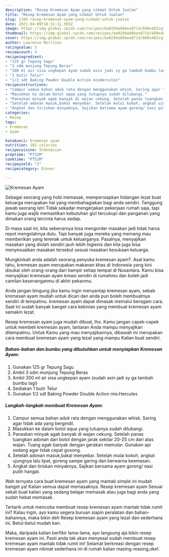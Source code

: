 ```yaml
---
description: "Resep Kremesan Ayam yang nikmat Untuk Jualan"
title: "Resep Kremesan Ayam yang nikmat Untuk Jualan"
slug: 1345-resep-kremesan-ayam-yang-nikmat-untuk-jualan
date: 2021-04-09T10:31:11.565Z
image: https://img-global.cpcdn.com/recipes/be029da88bee871d/680x482cq70/kremesan-ayam-foto-resep-utama.jpg
thumbnail: https://img-global.cpcdn.com/recipes/be029da88bee871d/680x482cq70/kremesan-ayam-foto-resep-utama.jpg
cover: https://img-global.cpcdn.com/recipes/be029da88bee871d/680x482cq70/kremesan-ayam-foto-resep-utama.jpg
author: Lawrence Morrison
ratingvalue: 3
reviewcount: 4
recipeingredient:
- "125 gr Tepung Sagu"
- "3 sdm munjung Tepung Beras"
- "300 ml air sisa ungkepan ayam sudah asin jadi sy ga tambah bumbu lagi"
- "1 butir Telur"
- "1/2 sdt Baking Powder Double Action misHercules"
recipeinstructions:
- "Campur semua bahan aduk rata dengan menggunakan whisk. Saring agar tidak ada yang bergindil."
- "Masukkan ke dalam botol aqua yang tutupnya sudah dilubangi."
- "Panaskan minyak agak banyak di wajan cekung. Setelah panas tuangkan adonan dari botol dengan jarak sekitar 20-25 cm dari atas wajan. Tuang agak banyak dengan gerakan memutar. Gunakan api sedang agar tidak cepat gosong."
- "Setelah adonan masuk,bakal menyebar. Setelah mulai kokoh, angkat ujungnya lalu lipat, goreng sampe garing dan berwarna keemasan."
- "Angkat dan tiriskan minyaknya, Sajikan bersama ayam goreng/ nasi putih hangat."
categories:
- Resep
tags:
- kremesan
- ayam

katakunci: kremesan ayam 
nutrition: 282 calories
recipecuisine: Indonesian
preptime: "PT32M"
cooktime: "PT52M"
recipeyield: "2"
recipecategory: Dinner

---
```



![Kremesan Ayam](https://img-global.cpcdn.com/recipes/be029da88bee871d/680x482cq70/kremesan-ayam-foto-resep-utama.jpg)

Sebagai seorang yang hobi memasak, mempersiapkan hidangan lezat buat keluarga merupakan hal yang membahagiakan bagi anda sendiri. Tanggung jawab seorang istri Tidak sekadar mengerjakan pekerjaan rumah saja, tapi kamu juga wajib memastikan kebutuhan gizi tercukupi dan panganan yang dimakan orang tercinta harus sedap.

Di masa  saat ini, kita sebenarnya bisa mengorder masakan jadi tidak harus repot mengolahnya dulu. Tapi banyak juga mereka yang memang mau memberikan yang terenak untuk keluarganya. Pasalnya, menyajikan masakan yang diolah sendiri jauh lebih higienis dan kita juga bisa menyesuaikan masakan tersebut sesuai masakan kesukaan keluarga. 



Mungkinkah anda adalah seorang penyuka kremesan ayam?. Asal kamu tahu, kremesan ayam merupakan makanan khas di Indonesia yang kini disukai oleh orang-orang dari hampir setiap tempat di Nusantara. Kamu bisa menyajikan kremesan ayam kreasi sendiri di rumahmu dan boleh jadi camilan kesenanganmu di akhir pekanmu.

Anda jangan bingung jika kamu ingin menyantap kremesan ayam, sebab kremesan ayam mudah untuk dicari dan anda pun boleh membuatnya sendiri di tempatmu. kremesan ayam dapat dimasak memalui beragam cara. Saat ini sudah banyak banget cara kekinian yang membuat kremesan ayam semakin lezat.

Resep kremesan ayam juga mudah dibuat, lho. Kamu jangan capek-capek untuk membeli kremesan ayam, lantaran Anda mampu menyajikan ditempatmu. Untuk Kamu yang mau menyajikannya, dibawah ini merupakan cara membuat kremesan ayam yang lezat yang mampu Kalian buat sendiri.

<!--inarticleads1-->

##### Bahan-bahan dan bumbu yang dibutuhkan untuk menyiapkan Kremesan Ayam:

1. Gunakan 125 gr Tepung Sagu
1. Ambil 3 sdm munjung Tepung Beras
1. Ambil 300 ml air sisa ungkepan ayam (sudah asin jadi sy ga tambah bumbu lagi)
1. Sediakan 1 butir Telur
1. Gunakan 1/2 sdt Baking Powder Double Action mis:Hercules




<!--inarticleads2-->

##### Langkah-langkah membuat Kremesan Ayam:

1. Campur semua bahan aduk rata dengan menggunakan whisk. Saring agar tidak ada yang bergindil.
1. Masukkan ke dalam botol aqua yang tutupnya sudah dilubangi.
1. Panaskan minyak agak banyak di wajan cekung. Setelah panas tuangkan adonan dari botol dengan jarak sekitar 20-25 cm dari atas wajan. Tuang agak banyak dengan gerakan memutar. Gunakan api sedang agar tidak cepat gosong.
1. Setelah adonan masuk,bakal menyebar. Setelah mulai kokoh, angkat ujungnya lalu lipat, goreng sampe garing dan berwarna keemasan.
1. Angkat dan tiriskan minyaknya, Sajikan bersama ayam goreng/ nasi putih hangat.




Wah ternyata cara buat kremesan ayam yang mantab simple ini mudah banget ya! Kalian semua dapat memasaknya. Resep kremesan ayam Sesuai sekali buat kalian yang sedang belajar memasak atau juga bagi anda yang sudah hebat memasak.

Tertarik untuk mencoba membuat resep kremesan ayam mantab tidak rumit ini? Kalau ingin, ayo kamu segera buruan siapin peralatan dan bahan-bahannya, maka bikin deh Resep kremesan ayam yang lezat dan sederhana ini. Betul-betul mudah kan. 

Maka, daripada kalian berfikir lama-lama, ayo langsung aja bikin resep kremesan ayam ini. Pasti anda tak akan menyesal sudah membuat resep kremesan ayam mantab tidak rumit ini! Selamat berkreasi dengan resep kremesan ayam nikmat sederhana ini di rumah kalian masing-masing,oke!.

